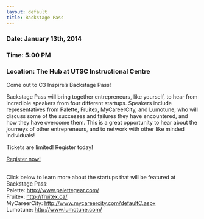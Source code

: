 ```yaml
---
layout: default
title: Backstage Pass
---
```

<div class="text-center">
	<h3>Date: January 13th, 2014</h3>
	<h3>Time: 5:00 PM</h3>
	<h3>Location: The Hub at UTSC Instructional Centre</h3>
</div>
<p class="lead">
	Come out to C3 Inspire’s Backstage Pass! </p>
<p class="lead">
	Backstage Pass will bring together entrepreneurs, like yourself, to hear from incredible speakers from four different startups. Speakers include representatives from Palette, Fruitex, MyCareerCity, and Lumotune, who will discuss some of the successes and failures they have encountered, and how they have overcome them. This is a great opportunity to hear about the journeys of other entrepreneurs, and to network with other like minded individuals!
</p>
<p class="lead">
	Tickets are limited! Register today!
</p>
<p class="lead">
	<div class="col-sm-4 col-sm-offset-4">
		<a href="https://www.eventbrite.ca/e/c3-backstage-pass-tickets-11766859995" class="btn btn-lg btn-primary center-block">Register now!</a>
	</div><br />
</p>
<p class="lead">
Click below to learn more about the startups that will be featured at Backstage Pass: <br />
	Palette: <a href="http://www.palettegear.com/">http://www.palettegear.com/</a> <br />
	Fruitex: <a href="http://fruitex.ca/">http://fruitex.ca/</a> <br />
	MyCareerCity: <a href="http://www.mycareercity.com/defaultC.aspx">http://www.mycareercity.com/defaultC.aspx</a> <br />
	Lumotune: <a href="http://www.lumotune.com/">http://www.lumotune.com/</a>
</p>

